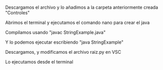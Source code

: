 Descargamos el archivo y lo añadimos a la carpeta anteriormente creada "Controles"

Abrimos el terminal y ejecutamos el comando nano para crear el java

Compilamos usando "javac StringExample.java"

Y lo podemos ejecutar escribiendo "java StringExample"

Descargamos, y modificamos el archivo raiz.py en VSC

Lo ejecutamos desde el terminal

